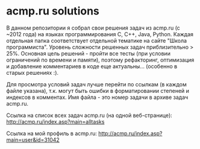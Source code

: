 # acmp.ru solutions

В данном репозитории я собрал свои решения задач из acmp.ru (c ~2012 года) на языках программирования C, C++, Java, Python. Каждая отдельная папка соответствует отдельной тематике на сайте "Школа программиста". Уровень сложности решенных задач приблизительно > 25%. Основная цель решений - пройти все тесты (при условии ограничений по времени и памяти), поэтому рефакторинг, оптимизация и добавление комментариев в коде еще актуальны... (особенно в старых решениях :).

Для просмотра условий задач лучше перейти по ссылкам (в каждом файле указана), т.к. могут быть ошибки в форматировании степеней и индексов в комментах. Имя файла - это номер задачи в архиве задач acmp.ru.

Ссылка на список всех задач acmp.ru (на одной веб-странице):
http://acmp.ru/index.asp?main=alltasks

Ссылка на мой профиль в acmp.ru:
http://acmp.ru/index.asp?main=user&id=31042